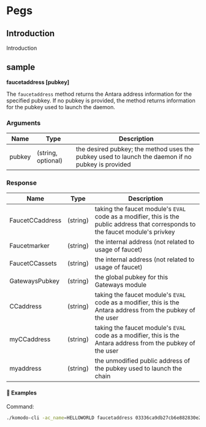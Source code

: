# Pegs

## Introduction

Introduction

## sample

**faucetaddress [pubkey]**

The `faucetaddress` method returns the Antara address information for the specified pubkey. If no pubkey is provided, the method returns information for the pubkey used to launch the daemon.

### Arguments

| Name | Type | Description | 
| --------- | ------------------ | ------------------------------------------------------------------------------------------------- |
| pubkey    | (string, optional) | the desired pubkey; the method uses the pubkey used to launch the daemon if no pubkey is provided |

### Response

| Name | Type | Description | 
| --------------- | -------- | ------------------------------------------------------------------------------------------------------------------------------------ |
| FaucetCCaddress | (string) | taking the faucet module's `EVAL` code as a modifier, this is the public address that corresponds to the faucet module's privkey |
| Faucetmarker    | (string) | the internal address (not related to usage of faucet)                                                                                |
| FaucetCCassets  | (string) | the internal address (not related to usage of faucet)                                                                                |
| GatewaysPubkey  | (string) | the global pubkey for this Gateways module                                                                                  |
| CCaddress       | (string) | taking the faucet module's `EVAL` code as a modifier, this is the Antara address from the pubkey of the user                           |
| myCCaddress     | (string) | taking the faucet module's `EVAL` code as a modifier, this is the Antara address from the pubkey of the user                           |
| myaddress       | (string) | the unmodified public address of the pubkey used to launch the chain                                                                 |

#### :pushpin: Examples

Command:

```bash
./komodo-cli -ac_name=HELLOWORLD faucetaddress 03336ca9db27cb6e882830e20dc525884e27dc94d557a5e68b972a5cbf9e8c62a8
```


<collapse-text hidden title="Response">


```json
{
  "result": "success",
  "FaucetCCaddress": "R9zHrofhRbub7ER77B7NrVch3A63R39GuC",
  "Faucetmarker": "RKQV4oYs4rvxAWx1J43VnT73rSTVtUeckk",
  "GatewaysPubkey": "03ea9c062b9652d8eff34879b504eda0717895d27597aaeb60347d65eed96ccb40",
  "FaucetCCassets": "RF2p5LgEBpUzUgUyFSUDa8ZBnr2wxE87do",
  "CCaddress": "RReGLfH2MTrkeLSepkVy5vnQPE29g7KofS",
  "myCCaddress": "RReGLfH2MTrkeLSepkVy5vnQPE29g7KofS",
  "myaddress": "RJYiWn3FRCSSLf9Pe5RJcbrKQYosaMburP"
}
```

</collapse-text>

